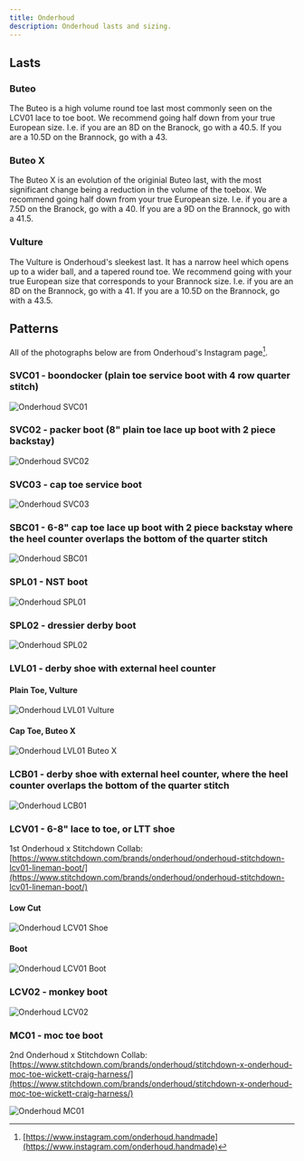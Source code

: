 ```yaml
---
title: Onderhoud
description: Onderhoud lasts and sizing.
---
```


## Lasts


### Buteo
The Buteo is a high volume round toe last most commonly seen on the LCV01 lace to toe boot. We recommend going half down from your true European size. I.e. if you are an 8D on the Branock, go with a 40.5. If you are a 10.5D on the Brannock, go with a 43.

### Buteo X
The Buteo X is an evolution of the originial Buteo last, with the most significant change being a reduction in the volume of the toebox. We recommend going half down from your true European size. I.e. if you are a 7.5D on the Branock, go with a 40. If you are a 9D on the Brannock, go with a 41.5.

### Vulture

The Vulture is Onderhoud's sleekest last. It has a narrow heel which opens up to a wider ball, and a tapered round toe. We recommend going with your true European size that corresponds to your Brannock size. I.e. if you are an 8D on the Brannock, go with a 41. If you are a 10.5D on the Brannock, go with a 43.5. 

## Patterns

All of the photographs below are from Onderhoud's Instagram page[^1].

### SVC01 - boondocker (plain toe service boot with 4 row quarter stitch)
  ![Onderhoud SVC01](../../../assets/makers/onderhoud/onderhoud_svc01.png)
  
### SVC02 - packer boot (8" plain toe lace up boot with 2 piece backstay)
  ![Onderhoud SVC02](../../../assets/makers/onderhoud/onderhoud_svc02.png)
  
### SVC03 - cap toe service boot
  ![Onderhoud SVC03](../../../assets/makers/onderhoud/onderhoud_svc03.png)
  
### SBC01 - 6-8" cap toe lace up boot with 2 piece backstay where the heel counter overlaps the bottom of the quarter stitch
  ![Onderhoud SBC01](../../../assets/makers/onderhoud/onderhoud_sbc01.png)
  
### SPL01 - NST boot
  ![Onderhoud SPL01](../../../assets/makers/onderhoud/onderhoud_spl01.png)

### SPL02 - dressier derby boot
  ![Onderhoud SPL02](../../../assets/makers/onderhoud/onderhoud_spl02.png)

### LVL01 - derby shoe with external heel counter
#### Plain Toe, Vulture
  ![Onderhoud LVL01 Vulture](../../../assets/makers/onderhoud/onderhoud_lvl01_vulture.png)
      
#### Cap Toe, Buteo X
  ![Onderhoud LVL01 Buteo X](../../../assets/makers/onderhoud/onderhoud_lvl01_buteox.png)
      
### LCB01 - derby shoe with external heel counter, where the heel counter overlaps the bottom of the quarter stitch
  ![Onderhoud LCB01](../../../assets/makers/onderhoud/onderhoud_lcb01.png)

### LCV01 - 6-8" lace to toe, or LTT shoe
1st Onderhoud x Stitchdown Collab: [https://www.stitchdown.com/brands/onderhoud/onderhoud-stitchdown-lcv01-lineman-boot/](https://www.stitchdown.com/brands/onderhoud/onderhoud-stitchdown-lcv01-lineman-boot/)

#### Low Cut
  ![Onderhoud LCV01 Shoe](../../../assets/makers/onderhoud/onderhoud_lcv01_shoe.png)
      
#### Boot
  ![Onderhoud LCV01 Boot](../../../assets/makers/onderhoud/onderhoud_lcv01_boot.png)
      
### LCV02 - monkey boot
  ![Onderhoud LCV02](../../../assets/makers/onderhoud/onderhoud_lcv02.png)

### MC01 - moc toe boot
2nd Onderhoud x Stitchdown Collab: [https://www.stitchdown.com/brands/onderhoud/stitchdown-x-onderhoud-moc-toe-wickett-craig-harness/](https://www.stitchdown.com/brands/onderhoud/stitchdown-x-onderhoud-moc-toe-wickett-craig-harness/)
  
  ![Onderhoud MC01](../../../assets/makers/onderhoud/onderhoud_mc01.png)

[^1]: [https://www.instagram.com/onderhoud.handmade](https://www.instagram.com/onderhoud.handmade)
